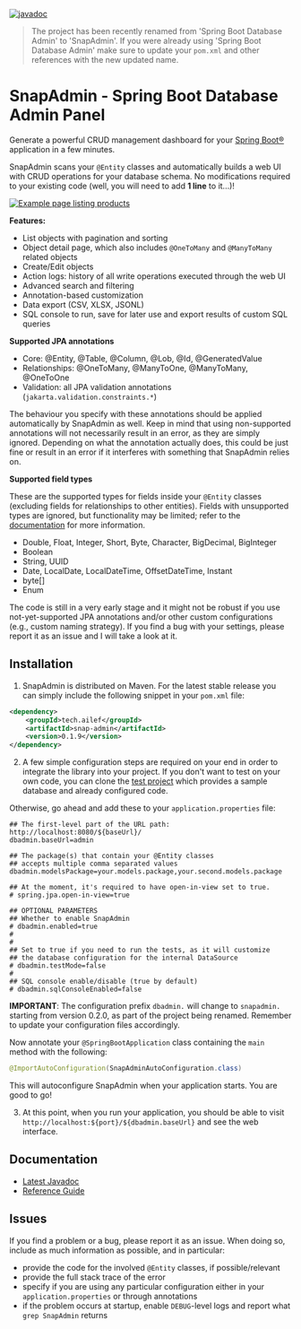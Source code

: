 [![javadoc](https://javadoc.io/badge2/tech.ailef/snap-admin/javadoc.svg)](https://javadoc.io/doc/tech.ailef/snap-admin) 

> The project has been recently renamed from 'Spring Boot Database Admin' to 'SnapAdmin'.
> If you were already using 'Spring Boot Database Admin' make sure to update your `pom.xml` and other
> references with the new updated name.

# SnapAdmin - Spring Boot Database Admin Panel

Generate a powerful CRUD management dashboard for your [Spring Boot®](https://spring.io/projects/spring-boot) application in a few minutes. 

SnapAdmin scans your `@Entity` classes and automatically builds a web UI with CRUD operations
for your database schema. No modifications required to your existing code (well, you will need to add **1 line** to it...)!

[![Example page listing products](https://i.imgur.com/Nz19f8e.png)](https://i.imgur.com/Nz19f8e.png)

**Features:**

 * List objects with pagination and sorting
 * Object detail page, which also includes `@OneToMany` and `@ManyToMany` related objects
 * Create/Edit objects
 * Action logs: history of all write operations executed through the web UI
 * Advanced search and filtering
 * Annotation-based customization
 * Data export (CSV, XLSX, JSONL)
 * SQL console to run, save for later use and export results of custom SQL queries

**Supported JPA annotations**

 * Core: @Entity, @Table, @Column, @Lob, @Id, @GeneratedValue
 * Relationships: @OneToMany, @ManyToOne, @ManyToMany, @OneToOne
 * Validation: all JPA validation annotations (`jakarta.validation.constraints.*`)

The behaviour you specify with these annotations should be applied automatically by SnapAdmin as well. Keep in mind that using non-supported annotations will not necessarily result in an error, as they are simply ignored. Depending on what the annotation actually does, this could be just fine or result in an error if it interferes with something that SnapAdmin relies on.

**Supported field types**

These are the supported types for fields inside your `@Entity` classes (excluding fields for relationships to other entities). Fields with unsupported types are ignored, but functionality may be limited; refer to the [documentation](https://snapadmin.dev/docs/index.html#supported-field-types) for more information.

 * Double, Float, Integer, Short, Byte, Character, BigDecimal, BigInteger
 * Boolean
 * String, UUID
 * Date, LocalDate, LocalDateTime, OffsetDateTime, Instant
 * byte[]
 * Enum

The code is still in a very early stage and it might not be robust if you use not-yet-supported JPA annotations and/or other custom configurations (e.g., custom naming strategy). If you find a bug with your settings, please report it as an issue and I will take a look at it.

## Installation

1. SnapAdmin is distributed on Maven. For the latest stable release you can simply include the following snippet in your `pom.xml` file:

```xml
<dependency>
	<groupId>tech.ailef</groupId>
	<artifactId>snap-admin</artifactId>
	<version>0.1.9</version>
</dependency>
```

2. A few simple configuration steps are required on your end in order to integrate the library into your project. 
If you don't want to test on your own code, you can clone the [test project](https://github.com/aileftech/snap-admin-test) which provides
a sample database and already configured code.

Otherwise, go ahead and add these to your `application.properties` file:

```properties
## The first-level part of the URL path: http://localhost:8080/${baseUrl}/
dbadmin.baseUrl=admin

## The package(s) that contain your @Entity classes
## accepts multiple comma separated values
dbadmin.modelsPackage=your.models.package,your.second.models.package

## At the moment, it's required to have open-in-view set to true.
# spring.jpa.open-in-view=true

## OPTIONAL PARAMETERS
## Whether to enable SnapAdmin
# dbadmin.enabled=true
#
#
## Set to true if you need to run the tests, as it will customize
## the database configuration for the internal DataSource
# dbadmin.testMode=false
#
## SQL console enable/disable (true by default)
# dbadmin.sqlConsoleEnabled=false
```

**IMPORTANT**: The configuration prefix `dbadmin.` will change to `snapadmin.` starting from version 0.2.0, as part of the project being renamed. Remember to update your configuration files accordingly.

Now annotate your `@SpringBootApplication` class containing the `main` method with the following:

```java
@ImportAutoConfiguration(SnapAdminAutoConfiguration.class)
```

This will autoconfigure SnapAdmin when your application starts. You are good to go!

3. At this point, when you run your application, you should be able to visit `http://localhost:${port}/${dbadmin.baseUrl}` and see the web interface.

## Documentation

* [Latest Javadoc](https://javadoc.io/doc/tech.ailef/spring-boot-db-admin)
* [Reference Guide](https://snapadmin.dev/docs/)

## Issues

If you find a problem or a bug, please report it as an issue. When doing so, include as much information as possible, and in particular:

 * provide the code for the involved `@Entity` classes, if possible/relevant
 * provide the full stack trace of the error
 * specify if you are using any particular configuration either in your `application.properties` or through annotations
 * if the problem occurs at startup, enable `DEBUG`-level logs and report what `grep SnapAdmin` returns
